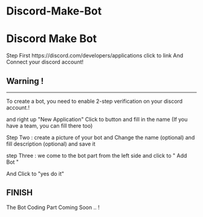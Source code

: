 # Discord-Make-Bot
<h1> Discord Make Bot </h1>
   Step First
https://discord.com/developers/applications click to link And Connect your discord account! 
<p>
<h2> Warning ! </h2>
<hr/> 
<p>
To create a bot, you need to enable 2-step verification on your discord account.!
<p> 
and right up "New Application" Click to button and fill in the name (If you have a team, you can fill there too) 
<p>
Step Two : create a picture of your bot and Change the name (optional) and fill description (optional) and save it
<p>
step Three : we come to the bot part from the left side and click to " Add Bot " 
<p>
And Click to "yes do it"
<p>
<h2> FINISH </h2>
<p>
The Bot Coding Part Coming Soon .. !
